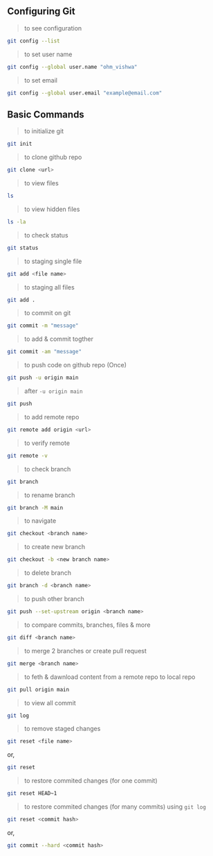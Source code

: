 ## Configuring Git
> to see configuration
```sh
git config --list
```
> to set user name
```sh
git config --global user.name "ohm_vishwa"
```
> to set email
```sh
git config --global user.email "example@email.com"
```

## Basic Commands
> to initialize git
```sh
git init
```
> to clone github repo
```sh
git clone <url>
```
> to view files
```sh
ls
```
> to view hidden files
```sh
ls -la
```
> to check status
```sh
git status
```
> to staging single file
```sh
git add <file name>
```
> to staging all files
```sh
git add .
```
> to commit on git
```sh
git commit -m "message"
```
> to add & commit togther 
```sh
git commit -am "message"
```
> to push code on github repo (Once)
```sh
git push -u origin main
```
> after `-u origin main` 
```sh
git push
```
> to add remote repo 
```sh
git remote add origin <url>
```
> to verify remote
```sh
git remote -v
```
> to check branch
```sh
git branch
```
> to rename branch
```sh
git branch -M main
```
> to navigate
```sh
git checkout <branch name>
```
> to create new branch
```sh
git checkout -b <new branch name>
```
> to delete branch
```sh
git branch -d <branch name>
```
> to push other branch
```sh
git push --set-upstream origin <branch name>
```
> to compare commits, branches, files & more
```sh
git diff <branch name>
```
> to merge 2 branches or create pull request
```sh
git merge <branch name>
```
> to feth & dawnload content from a remote repo to local repo
```sh
git pull origin main
```
> to view all commit 
```sh
git log
```
> to remove staged changes
```sh
git reset <file name>
```
or,
```sh
git reset
```
> to restore commited changes (for one commit)
```sh
git reset HEAD~1
```
> to restore commited changes (for many commits) using `git log`
```sh
git reset <commit hash>
```
or,
```sh
git commit --hard <commit hash>
```